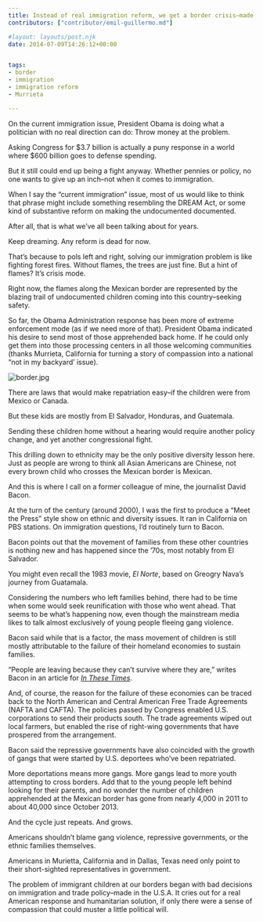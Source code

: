 ```yaml
---
title: Instead of real immigration reform, we get a border crisis–made in the U.S.A.
contributors: ["contributor/emil-guillermo.md"]

#layout: layouts/post.njk
date: 2014-07-09T14:26:12+00:00


tags:
- border
- immigration
- immigration reform
- Murrieta

---
```


On the current immigration issue, President Obama is doing what a politician with no real direction can do: Throw money at the problem.

Asking Congress for $3.7 billion is actually a puny response in a world where $600 billion goes to defense spending.

But it still could end up being a fight anyway. Whether pennies or policy, no one wants to give up an inch–not when it comes to immigration.

When I say the “current immigration” issue, most of us would like to think that phrase might include something resembling the DREAM Act, or some kind of substantive reform on making the undocumented documented.

After all, that is what we’ve all been talking about for years.

Keep dreaming. Any reform is dead for now.

That’s because to pols left and right, solving our immigration problem is like fighting forest fires. Without flames, the trees are just fine. But a hint of flames? It’s crisis mode.

Right now, the flames along the Mexican border are represented by the blazing trail of undocumented children coming into this country–seeking safety.

So far, the Obama Administration response has been more of extreme enforcement mode (as if we need more of that). President Obama indicated his desire to send most of those apprehended back home. If he could only get them into those processing centers in all those welcoming communities (thanks Murrieta, California for turning a story of compassion into a national “not in my backyard’ issue).

![border.jpg](/uploads/border.jpg)

There are laws that would make repatriation easy–if the children were from Mexico or Canada.

But these kids are mostly from El Salvador, Honduras, and Guatemala.

Sending these children home without a hearing would require another policy change, and yet another congressional fight.

This drilling down to ethnicity may be the only positive diversity lesson here. Just as people are wrong to think all Asian Americans are Chinese, not every brown child who crosses the Mexican border is Mexican.

And this is where I call on a former colleague of mine, the journalist David Bacon.

At the turn of the century (around 2000), I was the first to produce a “Meet the Press” style show on ethnic and diversity issues. It ran in California on PBS stations. On immigration questions, I’d routinely turn to Bacon.

Bacon points out that the movement of families from these other countries is nothing new and has happened since the ’70s, most notably from El Salvador.

You might even recall the 1983 movie, _El Norte_, based on Greogry Nava’s journey from Guatamala.

Considering the numbers who left families behind, there had to be time when some would seek reunification with those who went ahead. That seems to be what’s happening now, even though the mainstream media likes to talk almost exclusively of young people fleeing gang violence.

Bacon said while that is a factor, the mass movement of children is still mostly attributable to the failure of their homeland economies to sustain families.

“People are leaving because they can’t survive where they are,” writes Bacon in an article for _[In These Times](https://inthesetimes.com/article/16919/8_reasons_u.s._trade_and_immigration_policies_have_caused_migration_from_ce)_.

And, of course, the reason for the failure of these economies can be traced back to the North American and Central American Free Trade Agreements (NAFTA and CAFTA). The policies passed by Congress enabled U.S. corporations to send their products south. The trade agreements wiped out local farmers, but enabled the rise of right-wing governments that have prospered from the arrangement.

Bacon said the repressive governments have also coincided with the growth of gangs that were started by U.S. deportees who’ve been repatriated.

More deportations means more gangs. More gangs lead to more youth attempting to cross borders. Add that to the young people left behind looking for their parents, and no wonder the number of children apprehended at the Mexican border has gone from nearly 4,000 in 2011 to about 40,000 since October 2013.

And the cycle just repeats. And grows.

Americans shouldn’t blame gang violence, repressive governments, or the ethnic families themselves.

Americans in Murietta, California and in Dallas, Texas need only point to their short-sighted representatives in government.

The problem of immigrant children at our borders began with bad decisions on immigration and trade policy–made in the U.S.A. It cries out for a real American response and humanitarian solution, if only there were a sense of compassion that could muster a little political will.
